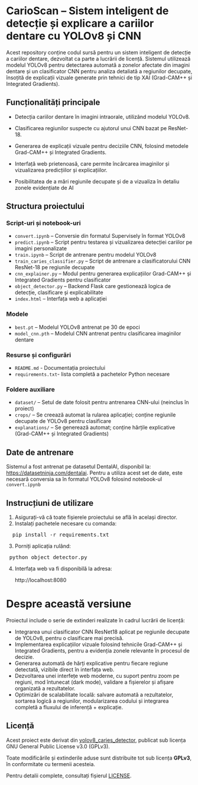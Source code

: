 # CarioScan – Sistem inteligent de detecție și explicare a cariilor dentare cu YOLOv8 și CNN

Acest repository conține codul sursă pentru un sistem inteligent de detecție a cariilor dentare, dezvoltat ca parte a lucrării de licență. Sistemul utilizează modelul YOLOv8 pentru detectarea automată a zonelor afectate din imagini dentare și un clasificator CNN pentru analiza detaliată a regiunilor decupate, însoțită de explicații vizuale generate prin tehnici de tip XAI (Grad-CAM++ și Integrated Gradients).

## Funcționalități principale

* Detecția cariilor dentare în imagini intraorale, utilizând modelul YOLOv8.

* Clasificarea regiunilor suspecte cu ajutorul unui CNN bazat pe ResNet-18.

* Generarea de explicații vizuale pentru deciziile CNN, folosind metodele Grad-CAM++ și Integrated Gradients.

* Interfață web prietenoasă, care permite încărcarea imaginilor și vizualizarea predicțiilor și explicațiilor.

* Posibilitatea de a mări regiunile decupate și de a vizualiza în detaliu zonele evidențiate de AI
  
## Structura proiectului

### Script-uri și notebook-uri

* `convert.ipynb` – Conversie din formatul Supervisely în format YOLOv8
* `predict.ipynb` – Script pentru testarea și vizualizarea detecției cariilor pe imagini personalizate
* `train.ipynb` – Script de antrenare pentru modelul YOLOv8
* `train_caries_classifier.py` – Script de antrenare a clasificatorului CNN ResNet-18 pe regiunile decupate
* `cnn_explainer.py` – Modul pentru generarea explicațiilor Grad-CAM++ și Integrated Gradients pentru clasificator
* `object_detector.py` – Backend Flask care gestionează logica de detecție, clasificare și explicabilitate
* `index.html` – Interfața web a aplicației

### Modele
  
* `best.pt` – Modelul YOLOv8 antrenat pe 30 de epoci
* `model_cnn.pth` – Modelul CNN antrenat pentru clasificarea imaginilor dentare

### Resurse și configurări

* `README.md` - Documentația proiectului
* `requirements.txt`- lista completă a pachetelor Python necesare

### Foldere auxiliare

* `dataset/` – Setul de date folosit pentru antrenarea CNN-ului (neinclus în proiect)
* `crops/` – Se creează automat la rularea aplicației; conține regiunile decupate de YOLOv8 pentru clasificare
* `explanations/` – Se generează automat; conține hărțile explicative (Grad-CAM++ și Integrated Gradients)
  

## Date de antrenare

Sistemul a fost antrenat pe datasetul DentalAI, disponibil la: https://datasetninja.com/dentalai. Pentru a utiliza acest set de date, este necesară conversia sa în formatul YOLOv8 folosind notebook-ul `convert.ipynb`

## Instrucțiuni de utilizare

1. Asigurați-vă că toate fișierele proiectului se află în același director.
2. Instalați pachetele necesare cu comanda:

<pre>  pip install -r requirements.txt </pre>

3. Porniți aplicația rulând:

<pre> python object_detector.py </pre>


4. Interfața web va fi disponibilă la adresa:
   
   http://localhost:8080

# Despre această versiune

Proiectul include o serie de extinderi realizate în cadrul lucrării de licență:

* Integrarea unui clasificator CNN ResNet18 aplicat pe regiunile decupate de YOLOv8, pentru o clasificare mai precisă.
* Implementarea explicațiilor vizuale folosind tehnicile Grad-CAM++ și Integrated Gradients, pentru a evidenția zonele relevante în procesul de decizie.
* Generarea automată de hărți explicative pentru fiecare regiune detectată, vizibile direct în interfața web.
* Dezvoltarea unei interfețe web moderne, cu suport pentru zoom pe regiuni, mod întunecat (dark mode), validare a fișierelor și afișare organizată a rezultatelor.
* Optimizări de scalabilitate locală: salvare automată a rezultatelor, sortarea logică a regiunilor, modularizarea codului și integrarea completă a fluxului de inferență + explicație.


## Licență

Acest proiect este derivat din [yolov8_caries_detector](https://github.com/andreygermanov/yolov8_caries_detector), publicat sub licența GNU General Public License v3.0 (GPLv3).

Toate modificările și extinderile aduse sunt distribuite tot sub licența **GPLv3**, în conformitate cu termenii acesteia.

Pentru detalii complete, consultați fișierul [LICENSE](./LICENSE).


